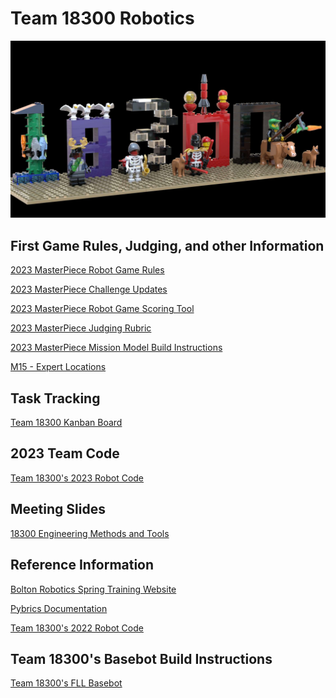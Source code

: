 # Team 18300 Robotics 
<center>
<img src="team18300_2025.jpg" width="800">
</center>

## First Game Rules, Judging, and other Information
[2023 MasterPiece Robot Game Rules](https://firstinspiresst01.blob.core.windows.net/first-in-show-masterpiece/fll-challenge/fll-challenge-masterpiece-rgr-en.pdf)

[2023 MasterPiece Challenge Updates](https://firstinspiresst01.blob.core.windows.net/first-in-show-masterpiece/fll-challenge/fll-challenge-masterpiece-challenge-updates.pdf)

[2023 MasterPiece Robot Game Scoring Tool](https://flltools.flltutorials.com/scorer)

[2023 MasterPiece Judging Rubric](https://firstinspiresst01.blob.core.windows.net/first-in-show-masterpiece/fll-challenge/fll-challenge-masterpiece-rubrics-color.pdf)

[2023 MasterPiece Mission Model Build Instructions](https://www.firstlegoleague.org/season#resources)

[M15 - Expert Locations](https://github.com/fll-18300/home/blob/main/expert_locations.jpg)

## Task Tracking
[Team 18300 Kanban Board](https://fllteam18300.atlassian.net/)

## 2023 Team Code
[Team 18300's 2023 Robot Code](https://github.com/fll-18300/fall_2023)

## Meeting Slides
[18300 Engineering Methods and Tools](https://github.com/fll-18300/home/blob/main/meeting_090623.pdf)

## Reference Information
[Bolton Robotics Spring Training Website](https://fssfll.github.io/fssfll/)

[Pybrics Documentation](https://pybricks.com/ev3-micropython/index.html)

[Team 18300's 2022 Robot Code](https://github.com/fll-18300/fall_2022)

## Team 18300's Basebot Build Instructions
<a class="buildin3d-instructions" href="https://platform.buildin3d.com/instructions/987-team-18300-s-fll-basebot" width="710" height="590">Team 18300's FLL Basebot</a><script async src="https://platform.buildin3d.com/embed_widget.js"></script>
